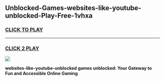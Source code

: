 
## Unblocked-Games-websites-like-youtube-unblocked-Play-Free-1vhxa
<h3>
<a href="https://premium76.site?title=websites-like-youtube-unblocked&ref=20M">CLICK TO PLAY</a></h3>
<hr>

<h3>
<a href="https://premium76.site?title=websites-like-youtube-unblocked&ref=20M">CLICK 2 PLAY</a>
  
</h3>

<a href="https://premium76.site?title=websites-like-youtube-unblocked&ref=19M"><img src="https://clearcache.store/games.png"></a>


**websites-like-youtube-unblocked games unblocked: Your Gateway to Fun and Accessible Online Gaming**
